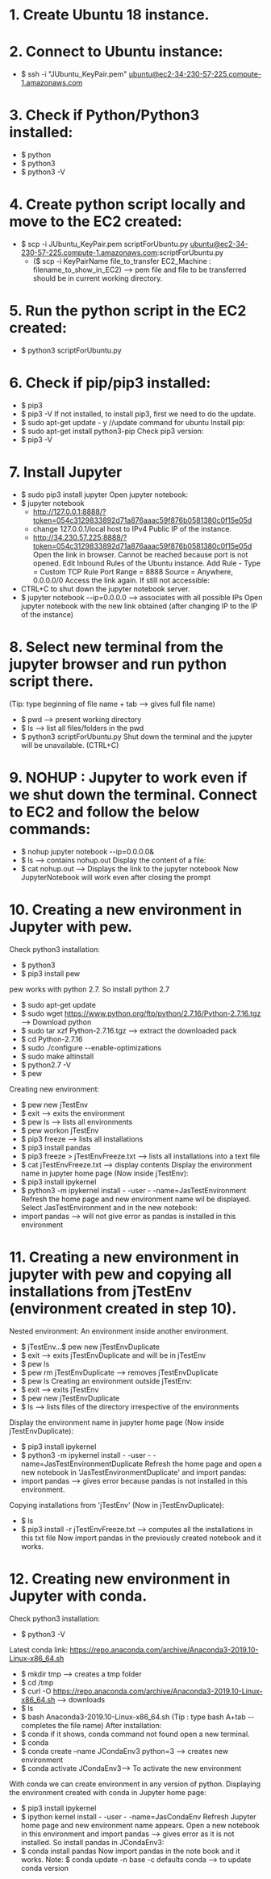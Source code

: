 # 1.	Create Ubuntu 18 instance.
# 2.	Connect to Ubuntu instance:
- $ ssh -i "JUbuntu_KeyPair.pem" ubuntu@ec2-34-230-57-225.compute-1.amazonaws.com
# 3.	Check if Python/Python3 installed:
- $ python
- $ python3
- $ python3 -V
# 4.	Create python script locally and move to the EC2 created:
- $ scp -i JUbuntu_KeyPair.pem scriptForUbuntu.py ubuntu@ec2-34-230-57-225.compute-1.amazonaws.com:scriptForUbuntu.py
  - ($ scp -i KeyPairName file_to_transfer EC2_Machine : filename_to_show_in_EC2) --> pem file and file to be transferred should be in current working directory.
# 5.	Run the python script in the EC2 created:
- $ python3 scriptForUbuntu.py
# 6.	Check if pip/pip3 installed:
- $ pip3
- $ pip3 -V
If not installed, to install pip3, first we need to do the update.
- $ sudo apt-get update - y //update command for ubuntu
Install pip:
- $ sudo apt-get install python3-pip
Check pip3 version:
- $ pip3 -V
# 7.	Install Jupyter
- $ sudo pip3 install jupyter
Open jupyter notebook:
- $ jupyter notebook
  - http://127.0.0.1:8888/?token=054c3129833892d71a876aaac59f876b0581380c0f15e05d
  - change 127.0.0.1/local host to IPv4 Public IP of the instance.
  - http://34.230.57.225:8888/?token=054c3129833892d71a876aaac59f876b0581380c0f15e05d
Open the link in browser. Cannot be reached because port is not opened.
Edit Inbound Rules of the Ubuntu instance.
  Add Rule - 
    Type = Custom TCP Rule
    Port Range = 8888
    Source = Anywhere, 0.0.0.0/0
Access the link again. If still not accessible:
- CTRL+C to shut down the jupyter notebook server.
- $ jupyter notebook --ip=0.0.0.0 --> associates with all possible IPs
Open jupyter notebook with the new link obtained (after changing IP to the IP of the instance)
# 8.	Select new terminal from the jupyter browser and run python script there.
(Tip: type beginning of file name + tab --> gives full file name)
- $ pwd --> present working directory
- $ ls --> list all files/folders in the pwd
- $ python3 scriptForUbuntu.py
Shut down the terminal and the jupyter will be unavailable. (CTRL+C)
# 9.	NOHUP : Jupyter to work even if we shut down the terminal. Connect to EC2 and follow the below commands:
- $ nohup jupyter notebook --ip=0.0.0.0&
- $ ls --> contains nohup.out
Display the content of a file:
- $ cat nohup.out --> Displays the link to the jupyter notebook
Now JupyterNotebook will work even after closing the prompt
# 10.	Creating a new environment in Jupyter with pew.
Check python3 installation:
- $ python3
- $ pip3 install pew

pew works with python 2.7. So install python 2.7

- $ sudo apt-get update
- $ sudo wget https://www.python.org/ftp/python/2.7.16/Python-2.7.16.tgz --> Download python
- $ sudo tar xzf Python-2.7.16.tgz --> extract the downloaded pack
- $ cd Python-2.7.16
- $ sudo ./configure --enable-optimizations
- $ sudo make altinstall
- $ python2.7 -V
- $ pew

Creating new environment:
- $ pew new jTestEnv
- $ exit --> exits the environment
- $ pew ls --> lists all environments
- $ pew workon jTestEnv
- $ pip3 freeze --> lists all installations
- $ pip3 install pandas
- $ pip3 freeze > jTestEnvFreeze.txt --> lists all installations into a text file
- $ cat jTestEnvFreeze.txt --> display contents
  Display the environment name in jupyter home page (Now inside jTestEnv):
- $ pip3 install ipykernel
- $ python3 -m ipykernel install - -user - -name=JasTestEnvironment
  Refresh the home page and new environment name wil be displayed.
Select JasTestEnvironment and in the new notebook:
- import pandas --> will not give error as pandas is installed in this environment

# 11.	Creating a new environment in jupyter with pew and copying all installations from jTestEnv (environment created in step 10).
Nested environment: An environment inside another environment.
- $ jTestEnv…$ pew new jTestEnvDuplicate
- $ exit --> exits jTestEnvDuplicate and will be in jTestEnv
- $ pew ls
- $ pew rm jTestEnvDuplicate --> removes jTestEnvDuplicate
- $ pew ls
Creating an environment outside jTestEnv:
- $ exit --> exits jTestEnv
- $ pew new jTestEnvDuplicate
- $ ls --> lists files of the directory irrespective of the environments

Display the environment name in jupyter home page (Now inside jTestEnvDuplicate):
- $ pip3 install ipykernel
- $ python3 -m ipykernel install - -user - -name=JasTestEnvironmentDuplicate
Refresh the home page and open a new notebook in 'JasTestEnvironmentDuplicate' and import pandas:
- import pandas --> gives error because pandas is not installed in this environment.

Copying installations from 'jTestEnv' (Now in jTestEnvDuplicate):
- $ ls
- $ pip3 install -r jTestEnvFreeze.txt --> computes all the installations in this txt file
Now import pandas in the previously created notebook and it works.

# 12.	Creating new environment in Jupyter with conda.
Check python3 installation:
- $ python3 -V

Latest conda link:
https://repo.anaconda.com/archive/Anaconda3-2019.10-Linux-x86_64.sh
- $ mkdir tmp --> creates a tmp folder
- $ cd /tmp
- $ curl -O https://repo.anaconda.com/archive/Anaconda3-2019.10-Linux-x86_64.sh --> downloads
- $ ls
- $ bash Anaconda3-2019.10-Linux-x86_64.sh (Tip : type bash A+tab -- completes the file name)
After installation:
- $ conda
if it shows, conda command not found open a new terminal.
- $ conda
- $ conda create –name JCondaEnv3 python=3 --> creates new environment
- $ conda activate JCondaEnv3--> To activate the new environment

With conda we can create environment in any version of python.
Displaying the environment created with conda in Jupyter home page:
- $ pip3 install ipykernel
- $ ipython kernel install - -user - -name=JasCondaEnv
Refresh Jupyter home page and new environment name appears. Open a new notebook in this environment and import pandas --> gives error as it is not installed. So install pandas in JCondaEnv3:
- $ conda install pandas
Now import pandas in the note book and it works.
Note: $ conda update  -n base -c defaults conda --> to update conda version

